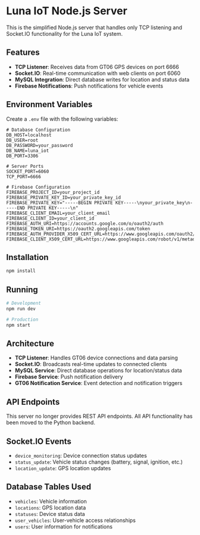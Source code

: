 # Luna IoT Node.js Server

This is the simplified Node.js server that handles only TCP listening and Socket.IO functionality for the Luna IoT system.

## Features

- **TCP Listener**: Receives data from GT06 GPS devices on port 6666
- **Socket.IO**: Real-time communication with web clients on port 6060
- **MySQL Integration**: Direct database writes for location and status data
- **Firebase Notifications**: Push notifications for vehicle events

## Environment Variables

Create a `.env` file with the following variables:

```env
# Database Configuration
DB_HOST=localhost
DB_USER=root
DB_PASSWORD=your_password
DB_NAME=luna_iot
DB_PORT=3306

# Server Ports
SOCKET_PORT=6060
TCP_PORT=6666

# Firebase Configuration
FIREBASE_PROJECT_ID=your_project_id
FIREBASE_PRIVATE_KEY_ID=your_private_key_id
FIREBASE_PRIVATE_KEY="-----BEGIN PRIVATE KEY-----\nyour_private_key\n-----END PRIVATE KEY-----\n"
FIREBASE_CLIENT_EMAIL=your_client_email
FIREBASE_CLIENT_ID=your_client_id
FIREBASE_AUTH_URI=https://accounts.google.com/o/oauth2/auth
FIREBASE_TOKEN_URI=https://oauth2.googleapis.com/token
FIREBASE_AUTH_PROVIDER_X509_CERT_URL=https://www.googleapis.com/oauth2/v1/certs
FIREBASE_CLIENT_X509_CERT_URL=https://www.googleapis.com/robot/v1/metadata/x509/your_client_email
```

## Installation

```bash
npm install
```

## Running

```bash
# Development
npm run dev

# Production
npm start
```

## Architecture

- **TCP Listener**: Handles GT06 device connections and data parsing
- **Socket.IO**: Broadcasts real-time updates to connected clients
- **MySQL Service**: Direct database operations for location/status data
- **Firebase Service**: Push notification delivery
- **GT06 Notification Service**: Event detection and notification triggers

## API Endpoints

This server no longer provides REST API endpoints. All API functionality has been moved to the Python backend.

## Socket.IO Events

- `device_monitoring`: Device connection status updates
- `status_update`: Vehicle status changes (battery, signal, ignition, etc.)
- `location_update`: GPS location updates

## Database Tables Used

- `vehicles`: Vehicle information
- `locations`: GPS location data
- `statuses`: Device status data
- `user_vehicles`: User-vehicle access relationships
- `users`: User information for notifications
